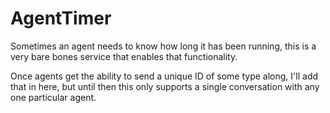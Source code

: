 # AgentTimer
Sometimes an agent needs to know how long it has been running, this is a very bare bones service that enables that functionality.

Once agents get the ability to send a unique ID of some type along, I'll add that in here, but until then this only supports a single conversation with any one particular agent.
